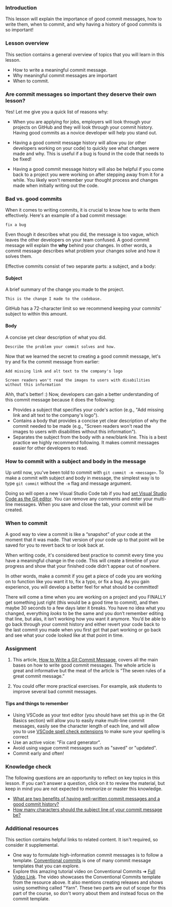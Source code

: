 ### Introduction

This lesson will explain the importance of good commit messages, how to write them, when to commit, and why having a history of good commits is so important!

### Lesson overview

This section contains a general overview of topics that you will learn in this lesson.

- How to write a meaningful commit message.
- Why meaningful commit messages are important
- When to commit.

### Are commit messages so important they deserve their own lesson?

Yes! Let me give you a quick list of reasons why:

- When you are applying for jobs, employers will look through your projects on GitHub and they will look through your commit history. Having good commits as a novice developer will help you stand out.

- Having a good commit message history will allow you (or other developers working on your code) to quickly see what changes were made and why. This is useful if a bug is found in the code that needs to be fixed!

- Having a good commit message history will also be helpful if you come back to a project you were working on after stepping away from it for a while. You likely won't remember your thought process and changes made when initially writing out the code.

### Bad vs. good commits

When it comes to writing commits, it is crucial to know how to write them effectively. Here's an example of a bad commit message:

```text
fix a bug
```

Even though it describes what you did, the message is too vague, which leaves the other developers on your team confused. A good commit message will explain the **why** behind your changes. In other words, a commit message describes what problem your changes solve and how it solves them.

Effective commits consist of two separate parts: a subject, and a body:

#### Subject

A brief summary of the change you made to the project.

```text
This is the change I made to the codebase.
```

<div class="lesson-note lesson-note--tip" markdown=1>

GitHub has a 72-character limit so we recommend keeping your commits' subject to within this amount.

</div>

#### Body

A concise yet clear description of what you did.

```text
Describe the problem your commit solves and how.
```

Now that we learned the secret to creating a good commit message, let's try and fix the commit message from earlier:

```git
Add missing link and alt text to the company's logo

Screen readers won't read the images to users with disabilities without this information
```

Ahh, that's better! :) Now, developers can gain a better understanding of this commit message because it does the following:

- Provides a subject that specifies your code's action (e.g., "Add missing link and alt text to the company's logo").
- Contains a body that provides a concise yet clear description of why the commit needed to be made (e.g., "Screen readers won't read the images to users with disabilities without this information").
- Separates the subject from the body with a new/blank line. This is a best practice we highly recommend following. It makes commit messages easier for other developers to read.

### How to commit with a subject and body in the message

Up until now, you've been told to commit with `git commit -m <message>`. To make a commit with subject and body in message, the simplest way is to type `git commit` without the `-m` flag and message argument.

Doing so will open a new Visual Studio Code tab if you had [set Visual Studio Code as the Git editor](https://www.theodinproject.com/lessons/foundations-git-basics#changing-the-git-commit-message-editor). You can remove any comments and enter your multi-line messages. When you save and close the tab, your commit will be created.

### When to commit

A good way to view a commit is like a “snapshot” of your code at the moment that it was made. That version of your code up to that point will be saved for you to revert back to or look back at.

When writing code, it's considered best practice to commit every time you have a meaningful change in the code. This will create a timeline of your progress and show that your finished code didn't appear out of nowhere.

In other words, make a commit if you get a piece of code you are working on to function like you want it to, fix a typo, or fix a bug. As you gain experience, you will develop a better feel for what should be committed!

There will come a time when you are working on a project and you FINALLY get something just right (this would be a good time to commit), and then maybe 30 seconds to a few days later it breaks. You have no idea what you changed, everything _looks_ to be the same and you don’t remember editing that line, but alas, it isn’t working how you want it anymore. You’d be able to go back through your commit history and either revert your code back to the last commit you made when you first got that part working or go back and see what your code looked like at that point in time.

### Assignment

<div class="lesson-content__panel" markdown="1">

1. This article, [How to Write a Git Commit Message](https://cbea.ms/git-commit), covers all the main bases on how to write good commit messages. The whole article is great and informative but the meat of the article is “The seven rules of a great commit message.”

2. You could offer more practical exercises. For example, ask students to improve several bad commit messages.

</div>

#### Tips and things to remember

- Using VSCode as your text editor (you should have set this up in the Git Basics section) will allow you to easily make multi-line commit messages, easily see the character length of each line, and will allow you to use [VSCode spell check extensions](https://marketplace.visualstudio.com/items?itemName=streetsidesoftware.code-spell-checker) to make sure your spelling is correct
- Use an active voice: "Fix card generator".
- Avoid using vague commit messages such as "saved" or "updated".
- Commit early and often!

### Knowledge check

The following questions are an opportunity to reflect on key topics in this lesson. If you can't answer a question, click on it to review the material, but keep in mind you are not expected to memorize or master this knowledge.

- [What are two benefits of having well-written commit messages and a good commit history?](https://cbea.ms/git-commit/#intro)
- [How many characters should the subject line of your commit message be?](https://cbea.ms/git-commit/#limit-50)

### Additional resources

This section contains helpful links to related content. It isn't required, so consider it supplemental.

- One way to formulate high-information commit messages is to follow a template. [Conventional commits](https://www.conventionalcommits.org/en/v1.0.0/) is one of many commit message templates that you can explore.
- Explore this amazing tutorial video on Conventional Commits ➔ [Full Video Link](https://www.youtube.com/watch?v=OJqUWvmf4gg). The video showcases the Conventional Commits template from the resource above. It also mentions creating releases and shows using something called "Yarn". These two parts are out of scope for this part of the course, so don't worry about them and instead focus on the commit template.
